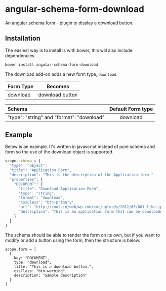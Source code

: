 # angular-schema-form-download
An [angular schema form](https://github.com/json-schema-form/angular-schema-form) - [plugin](https://github.com/json-schema-form/angular-schema-form/blob/development/docs/extending.md) to display a download button.

Installation
------------

The easiest way is to install is with bower, this will also include dependencies:
```bash
bower install angular-schema-form-download
```

The download add-on adds a new form type, `download`.

|   Form Type    |       Becomes       |
|:---------------|:-------------------:|
|   download     |  download button    |

| Schema             |   Default Form type  |
|:-------------------|:------------:|
| "type": "string" and "format": "download"   |   download   |

Example
-----------------
Below is an example. It's written in javascript instead of pure schema and form so the use of the download object is supported.

```javascript
scope.schema = {
  "type": "object",
  "title": "Application Form",
  "description": "This is the description of the Application form."
  "properties": {
    "DOCUMENT": {
      "title": "Download Application Form",
      "type": "string",
      "format": "download",
      "cssClass": "btn-primary",
      "url": "http://zool.in/web/wp-content/uploads/2012/05/001_like.jpg",
      "description": "This is an application form that can be downloaded for your reference."
    }
  }
}
```
The schema should be able to render the form on its own, but if you want to modify or add a button using the form, then the structure is below.

```
scope.form = [
  {
    key: "DOCUMENT",
    type: "download",
    title: "This is a download button.",
    cssClass: "btn-warning",
    description: "Sample description"
  }
]
```
